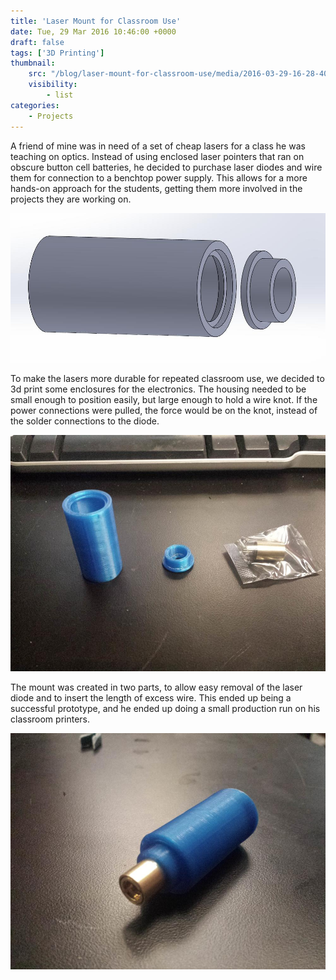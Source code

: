```yaml
---
title: 'Laser Mount for Classroom Use'
date: Tue, 29 Mar 2016 10:46:00 +0000
draft: false
tags: ['3D Printing']
thumbnail: 
    src: "/blog/laser-mount-for-classroom-use/media/2016-03-29-16-28-40_header.jpg"
    visibility:
        - list
categories:
    - Projects
---
```


A friend of mine was in need of a set of cheap lasers for a class he was teaching on optics. Instead of using enclosed laser pointers that ran on obscure button cell batteries, he decided to purchase laser diodes and wire them for connection to a benchtop power supply. This allows for a more hands-on approach for the students, getting them more involved in the projects they are working on. 

![Laser Mount](media/laser-mount.png)

To make the lasers more durable for repeated classroom use, we decided to 3d print some enclosures for the electronics. The housing needed to be small enough to position easily, but large enough to hold a wire knot. If the power connections were pulled, the force would be on the knot, instead of the solder connections to the diode.

![2016-03-29 13.24.07](media/2016-03-29-13-24-07.jpg)

The mount was created in two parts, to allow easy removal of the laser diode and to insert the length of excess wire. This ended up being a successful prototype, and he ended up doing a small production run on his classroom printers.

![2016-03-29 13.24.07](media/2016-03-29-16-28-40.jpg)